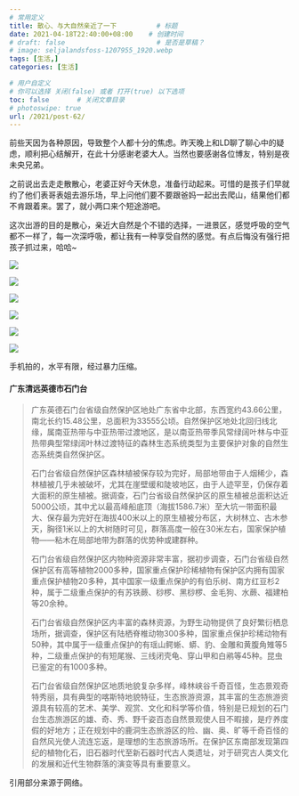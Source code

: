 ```yaml
---
# 常用定义
title: 散心、与大自然亲近了一下          # 标题
date: 2021-04-18T22:40:00+08:00    # 创建时间
# draft: false                       # 是否是草稿？
# image: seljalandsfoss-1207955_1920.webp
tags: [生活,]
categories: [生活]

# 用户自定义
# 你可以选择 关闭(false) 或者 打开(true) 以下选项
toc: false       # 关闭文章目录
# photoswipe: true
url: /2021/post-62/ 
---
```


前些天因为各种原因，导致整个人都十分的焦虑。昨天晚上和LD聊了聊心中的疑虑，顺利把心结解开，在此十分感谢老婆大人。当然也要感谢各位博友，特别是夜未央兄弟。

之前说出去走走散散心，老婆正好今天休息，准备行动起来。可惜的是孩子们早就约了他们表哥表姐去游乐场，早上问他们要不要跟爸妈一起出去爬山，结果他们都不肯跟着来。罢了，就小两口来个短途游吧。

这次出游的目的是散心，亲近大自然是个不错的选择，一进景区，感觉呼吸的空气都不一样了，每一次深呼吸，都让我有一种享受自然的感觉。有点后悔没有强行把孩子抓过来，哈哈~

![](https://cdn.qylao.com/laomai/2023/02/27/163fc32dc0c30e-1.webp)

![](https://cdn.qylao.com/laomai/2023/02/27/163fc32dc168a3-1.webp)

![](https://cdn.qylao.com/laomai/2023/02/27/163fc32dc1ef74-1.webp)

![](https://cdn.qylao.com/laomai/2023/02/27/163fc32dc29747-1.webp)

![](https://cdn.qylao.com/laomai/2023/02/27/163fc32dc34053-1.webp)

![](https://cdn.qylao.com/laomai/2023/02/27/163fc32dc3cbf9-1.webp)

手机拍的，水平有限，经过暴力压缩。

#### 广东清远英德市石门台

> 广东英德石门台省级自然保护区地处广东省中北部，东西宽约43.66公里，南北长约15.48公里，总面积为33555公顷。自然保护区地处北回归线北缘，属南亚热带与中亚热带过渡地区，是以南亚热带季风常绿阔叶林与中亚热带典型常绿阔叶林过渡特征的森林生态系统类型为主要保护对象的自然生态系统类自然保护区。
>
> 石门台省级自然保护区森林植被保存较为完好，局部地带由于人烟稀少，森林植被几乎未被破坏，尤其在崖壁缓和陡坡地区，由于人迹罕至，仍保存着大面积的原生植被。据调查，石门台省级自然保护区的原生植被总面积达近5000公顷，其中尤以最高峰船底顶（海拔1586.7米）至大坑一带面积最大、保存最为完好在海拔400米以上的原生植被分布区，大树林立、古木参天，胸径1米以上的大树随时可见，群落高度一般在30米左右，国家保护植物——粘木在局部地带为群落的优势种或建群种。
>
> 石门台省级自然保护区内物种资源非常丰富，据初步调查，石门台省级自然保护区有高等植物2000多种，国家重点保护珍稀植物有保护区内拥有国家重点保护植物20多种，其中国家一级重点保护的有伯乐树、南方红豆杉2种，属于二级重点保护的有苏铁蕨、桫椤、黑桫椤、金毛狗、水蕨、福建柏等20余种。
>
> 石门台省级自然保护区内丰富的森林资源，为野生动物提供了良好繁衍栖息场所，据调查，保护区有陆栖脊椎动物300多种，国家重点保护珍稀动物有50种，其中属于一级重点保护的有瑶山鳄蜥、蟒、豹、金雕和黄腹角雉等5种，二级重点保护的有短尾猴、三线闭壳龟、穿山甲和白鹇等45种。昆虫已鉴定的有1000多种。
>
> 石门台省级自然保护区地质地貌复杂多样，峰林峡谷千奇百怪，生态景观奇特秀丽，具有典型的喀斯特地貌特征，生态旅游资源，其丰富的生态旅游资源具有较高的艺术、美学、观赏、文化和科学等价值，特别是已规划的石门台生态旅游区的雄、奇、秀、野千姿百态自然景观使人目不暇接，是疗养度假的好地方；正在规划中的鹿洞生态旅游区的险、幽、奥、旷等千奇百怪的自然风光使人流连忘返，是理想的生态旅游场所。在保护区东南部发现第四纪的植物化石，旧石器时代至新石器时代古人类遗址，对于研究古人类文化的发展和近代生物群落的演变等具有重要意义。

引用部分来源于网络。

